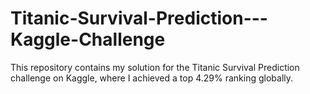 # Titanic-Survival-Prediction---Kaggle-Challenge
This repository contains my solution for the Titanic Survival Prediction challenge on Kaggle, where I achieved a top 4.29% ranking globally.

